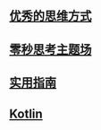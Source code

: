 ## [优秀的思维方式](BrainTrain/Home.md)<br>

## [零秒思考主题场](BrainTrain/零秒思考常用标题.md)<br>
## [实用指南](work/实用指南.md)<br>
## [Kotlin](work/KotlinSummary.md)<br>